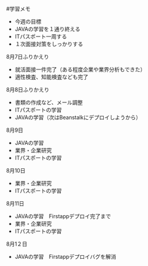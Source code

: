 #学習メモ
- 今週の目標
- JAVAの学習を１通り終える
- ITパスポート一周する
- １次面接対策をしっかりする

8月7日ふりかえり
- 就活面接一件完了（ある程度企業や業界分析もできた）
- 適性検査、知能検査なども完了

8月8日ふりかえり
- 書類の作成など、メール調整
- ITパスポートの学習
- JAVAの学習（次はBeanstalkにデプロイしようから）

8月9日
- JAVAの学習
- 業界・企業研究
- ITパスポートの学習

8月10日
- 業界・企業研究
- ITパスポートの学習

8月11日
- JAVAの学習　Firstappデプロイ完了まで
- 業界・企業研究
- ITパスポートの学習

8月1２日
- JAVAの学習　Firstappデプロイバグを解消
